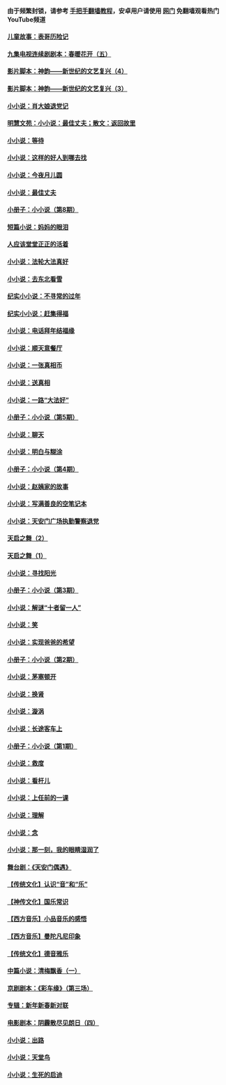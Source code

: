 #### 由于频繁封锁，请参考 [手把手翻墙教程](https://github.com/gfw-breaker/guides/wiki/)，安卓用户请使用 [网门](https://github.com/gfw-breaker/nogfw/blob/master/dl.md?t=07142200) 免翻墙观看热门YouTube频道 

#### [儿童故事：表哥历险记](../pages/328/383535.md?t=07142200) 

#### [九集电视连续剧剧本：春暖花开（五）](../pages/328/275919.md?t=07142200) 

#### [影片脚本：神韵——新世纪的文艺复兴（4）](../pages/328/266089.md?t=07142200) 

#### [影片脚本：神韵——新世纪的文艺复兴（3）](../pages/328/266087.md?t=07142200) 

#### [小小说：肖大娘退党记](../pages/328/239807.md?t=07142200) 

#### [明慧文苑：小小说：最佳丈夫；散文：返回故里](../pages/328/3439.md?t=07142200) 

#### [小小说：等待](../pages/328/223927.md?t=07142200) 

#### [小小说：这样的好人到哪去找](../pages/328/209396.md?t=07142200) 

#### [小小说：今夜月儿圆](../pages/328/193588.md?t=07142200) 

#### [小小说：最佳丈夫](../pages/328/190938.md?t=07142200) 

#### [小册子：小小说（第8期）](../pages/328/188202.md?t=07142200) 

#### [短篇小说：妈妈的眼泪](../pages/328/187712.md?t=07142200) 

#### [人应该堂堂正正的活着](../pages/328/182430.md?t=07142200) 

#### [小小说：法轮大法真好](../pages/328/174669.md?t=07142200) 

#### [小小说：去东北看雪](../pages/328/173882.md?t=07142200) 

#### [纪实小小说：不寻常的过年](../pages/328/173187.md?t=07142200) 

#### [纪实小小说：赶集得福](../pages/328/172652.md?t=07142200) 

#### [小小说：电话拜年结福缘](../pages/328/172533.md?t=07142200) 

#### [小小说：顺天意餐厅](../pages/328/170182.md?t=07142200) 

#### [小小说：一张真相币](../pages/328/169410.md?t=07142200) 

#### [小小说：送真相](../pages/328/166713.md?t=07142200) 

#### [小小说：一路“大法好”](../pages/328/162016.md?t=07142200) 

#### [小册子：小小说（第5期）](../pages/328/161131.md?t=07142200) 

#### [小小说：聊天](../pages/328/159640.md?t=07142200) 

#### [小小说：明白与糊涂](../pages/328/158101.md?t=07142200) 

#### [小册子：小小说（第4期）](../pages/328/158006.md?t=07142200) 

#### [小小说：赵姨家的故事](../pages/328/157843.md?t=07142200) 

#### [小小说：写满善良的空笔记本](../pages/328/157382.md?t=07142200) 

#### [小小说：天安门广场执勤警察退党](../pages/328/156982.md?t=07142200) 

#### [天启之舞（2）](../pages/328/153440.md?t=07142200) 

#### [天启之舞（1）](../pages/328/153439.md?t=07142200) 

#### [小小说：寻找阳光](../pages/328/153065.md?t=07142200) 

#### [小册子：小小说（第3期）](../pages/328/151715.md?t=07142200) 

#### [小小说：解谜“十者留一人”](../pages/328/148967.md?t=07142200) 

#### [小小说：笑](../pages/328/148905.md?t=07142200) 

#### [小小说：实现爸爸的希望](../pages/328/148096.md?t=07142200) 

#### [小册子：小小说（第2期）](../pages/328/147214.md?t=07142200) 

#### [小小说：茅塞顿开](../pages/328/147030.md?t=07142200) 

#### [小小说：换肾](../pages/328/146770.md?t=07142200) 

#### [小小说：漩涡](../pages/328/146683.md?t=07142200) 

#### [小小说：长途客车上](../pages/328/145076.md?t=07142200) 

#### [小册子：小小说（第1期）](../pages/328/143963.md?t=07142200) 

#### [小小说：救度](../pages/328/143927.md?t=07142200) 

#### [小小说：看杆儿](../pages/328/142137.md?t=07142200) 

#### [小小说：上任前的一课](../pages/328/140808.md?t=07142200) 

#### [小小说：理解](../pages/328/140476.md?t=07142200) 

#### [小小说：念](../pages/328/139513.md?t=07142200) 

#### [小小说：那一刻，我的眼睛湿润了](../pages/328/138476.md?t=07142200) 

#### [舞台剧：《天安门偶遇》](../pages/328/117155.md?t=07142200) 

#### [【传统文化】认识“音”和“乐”](../pages/328/108667.md?t=07142200) 

#### [【神传文化】国乐常识](../pages/328/104225.md?t=07142200) 

#### [【西方音乐】小品音乐的感悟](../pages/328/102924.md?t=07142200) 

#### [【西方音乐】曼陀凡尼印象](../pages/328/102922.md?t=07142200) 

#### [【传统文化】德音雅乐](../pages/328/102923.md?t=07142200) 

#### [中篇小说：清梅飘香（一）](../pages/328/101058.md?t=07142200) 

#### [京剧剧本：《彩车缘》（第三场）](../pages/328/96434.md?t=07142200) 

#### [专辑：新年新春新对联](../pages/328/94991.md?t=07142200) 

#### [电影剧本：阴霾散尽见朗日（四）](../pages/328/87081.md?t=07142200) 

#### [小小说：出路](../pages/328/84848.md?t=07142200) 

#### [小小说：天堂鸟](../pages/328/83084.md?t=07142200) 

#### [小小说：生死的启迪](../pages/328/70977.md?t=07142200) 

